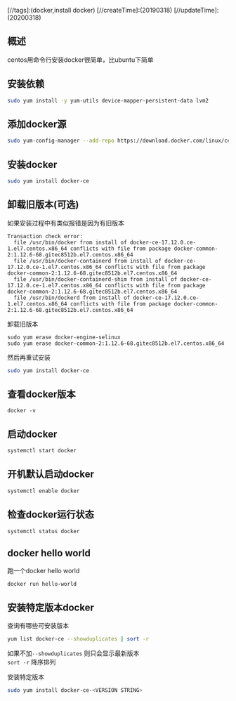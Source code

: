 [//title]:(centos安装docker)
[//englishTitle]:(install-docker-on-centos-use-yum)
[//category]:(docker,tutorial)
[//tags]:(docker,install docker)
[//createTime]:(20190318)
[//updateTime]:(20200318)

## 概述
centos用命令行安装docker很简单，比ubuntu下简单    

## 安装依赖
``` bash
sudo yum install -y yum-utils device-mapper-persistent-data lvm2
```

## 添加docker源
``` bash
sudo yum-config-manager --add-repo https://download.docker.com/linux/centos/docker-ce.repo
```
 
## 安装docker
``` bash
sudo yum install docker-ce  
```

## 卸载旧版本(可选)
如果安装过程中有类似报错是因为有旧版本    
```
Transaction check error:
  file /usr/bin/docker from install of docker-ce-17.12.0.ce-1.el7.centos.x86_64 conflicts with file from package docker-common-2:1.12.6-68.gitec8512b.el7.centos.x86_64
  file /usr/bin/docker-containerd from install of docker-ce-17.12.0.ce-1.el7.centos.x86_64 conflicts with file from package docker-common-2:1.12.6-68.gitec8512b.el7.centos.x86_64
  file /usr/bin/docker-containerd-shim from install of docker-ce-17.12.0.ce-1.el7.centos.x86_64 conflicts with file from package docker-common-2:1.12.6-68.gitec8512b.el7.centos.x86_64
  file /usr/bin/dockerd from install of docker-ce-17.12.0.ce-1.el7.centos.x86_64 conflicts with file from package docker-common-2:1.12.6-68.gitec8512b.el7.centos.x86_64
```

卸载旧版本  
```
sudo yum erase docker-engine-selinux
sudo yum erase docker-common-2:1.12.6-68.gitec8512b.el7.centos.x86_64
```

然后再重试安装  
``` bash
sudo yum install docker-ce  
```

## 查看docker版本
```
docker -v
```

## 启动docker
``` bash
systemctl start docker
```

## 开机默认启动docker
``` bash
systemctl enable docker
```

## 检查docker运行状态
``` bash
systemctl status docker
```

## docker hello world
跑一个docker hello world  
```
docker run hello-world
```

## 安装特定版本docker
查询有哪些可安装版本  
``` bash
yum list docker-ce --showduplicates | sort -r
```

如果不加`--showduplicates` 则只会显示最新版本  
`sort -r` 降序排列  

安装特定版本  
``` bash
sudo yum install docker-ce-<VERSION STRING>
```